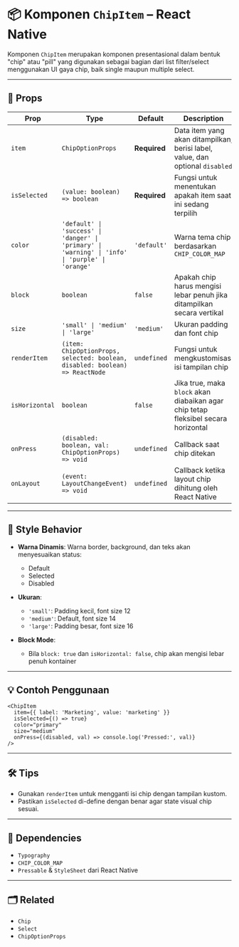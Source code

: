# 📦 Komponen `ChipItem` – React Native

Komponen `ChipItem` merupakan komponen presentasional dalam bentuk "chip" atau "pill" yang digunakan sebagai bagian dari list filter/select menggunakan UI gaya chip, baik single maupun multiple select.

---

## 🔧 Props

| Prop           | Type                                                                                             | Default      | Description                                                                        |
| -------------- | ------------------------------------------------------------------------------------------------ | ------------ | ---------------------------------------------------------------------------------- |
| `item`         | `ChipOptionProps`                                                                                | **Required** | Data item yang akan ditampilkan, berisi label, value, dan optional `disabled`      |
| `isSelected`   | `(value: boolean) => boolean`                                                                    | **Required** | Fungsi untuk menentukan apakah item saat ini sedang terpilih                       |
| `color`        | `'default' \| 'success' \| 'danger' \| 'primary' \| 'warning' \| 'info' \| 'purple' \| 'orange'` | `'default'`  | Warna tema chip berdasarkan `CHIP_COLOR_MAP`                                       |
| `block`        | `boolean`                                                                                        | `false`      | Apakah chip harus mengisi lebar penuh jika ditampilkan secara vertikal             |
| `size`         | `'small' \| 'medium' \| 'large'`                                                                 | `'medium'`   | Ukuran padding dan font chip                                                       |
| `renderItem`   | `(item: ChipOptionProps, selected: boolean, disabled: boolean) => ReactNode`                     | `undefined`  | Fungsi untuk mengkustomisasi isi tampilan chip                                     |
| `isHorizontal` | `boolean`                                                                                        | `false`      | Jika true, maka `block` akan diabaikan agar chip tetap fleksibel secara horizontal |
| `onPress`      | `(disabled: boolean, val: ChipOptionProps) => void`                                              | `undefined`  | Callback saat chip ditekan                                                         |
| `onLayout`     | `(event: LayoutChangeEvent) => void`                                                             | `undefined`  | Callback ketika layout chip dihitung oleh React Native                             |

---

## 🎨 Style Behavior

- **Warna Dinamis**: Warna border, background, dan teks akan menyesuaikan status:
  - Default
  - Selected
  - Disabled

- **Ukuran**:
  - `'small'`: Padding kecil, font size 12
  - `'medium'`: Default, font size 14
  - `'large'`: Padding besar, font size 16

- **Block Mode**:
  - Bila `block: true` dan `isHorizontal: false`, chip akan mengisi lebar penuh kontainer

---

## 💡 Contoh Penggunaan

```tsx
<ChipItem
  item={{ label: 'Marketing', value: 'marketing' }}
  isSelected={() => true}
  color="primary"
  size="medium"
  onPress={(disabled, val) => console.log('Pressed:', val)}
/>
```

---

## 🛠️ Tips

- Gunakan `renderItem` untuk mengganti isi chip dengan tampilan kustom.
- Pastikan `isSelected` di-define dengan benar agar state visual chip sesuai.

---

## 🧱 Dependencies

- `Typography`
- `CHIP_COLOR_MAP`
- `Pressable` & `StyleSheet` dari React Native

---

## 🗂️ Related

- `Chip`
- `Select`
- `ChipOptionProps`
